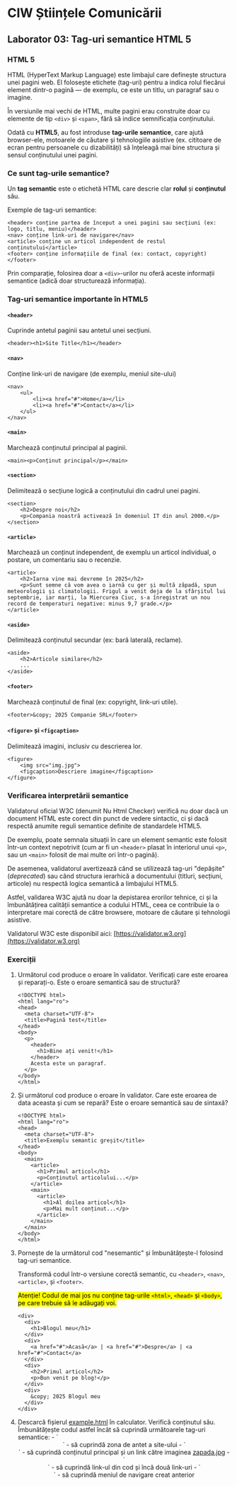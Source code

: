 # CIW Științele Comunicării

## Laborator 03: Tag-uri semantice HTML 5

### HTML 5

HTML (HyperText Markup Language) este limbajul care definește structura unei pagini web. El folosește etichete (tag-uri) pentru a indica rolul fiecărui element dintr-o pagină — de exemplu, ce este un titlu, un paragraf sau o imagine.

În versiunile mai vechi de HTML, multe pagini erau construite doar cu elemente de tip `<div>` și `<span>`, fără să indice semnificația conținutului.

Odată cu **HTML5**, au fost introduse **tag-urile semantice**, care ajută browser-ele, motoarele de căutare și tehnologiile asistive (ex. cititoare de ecran pentru persoanele cu dizabilități) să înțeleagă mai bine structura și sensul conținutului unei pagini.

### Ce sunt tag-urile semantice?

Un **tag semantic** este o etichetă HTML care descrie clar **rolul** și **conținutul** său.

Exemple de tag-uri semantice:
```
<header> conține partea de început a unei pagini sau secțiuni (ex: logo, titlu, meniu)</header>
<nav> conține link-uri de navigare</nav>
<article> conține un articol independent de restul conținutului</article>
<footer> conține informațiile de final (ex: contact, copyright)</footer>
```

Prin comparație, folosirea doar a `<div>`-urilor nu oferă aceste informații semantice (adică doar structurează informația).

### Tag-uri semantice importante în HTML5

#### `<header>`
Cuprinde antetul paginii sau antetul unei secțiuni.
```
<header><h1>Site Title</h1></header>
```

#### `<nav>`
Conține link-uri de navigare (de exemplu, meniul site-ului)
```
<nav>
    <ul>
        <li><a href="#">Home</a></li>
        <li><a href="#">Contact</a></li>
    </ul>
</nav>
```

#### `<main>`
Marchează conținutul principal al paginii.
```
<main><p>Conținut principal</p></main>
```

#### `<section>`
Delimitează o secțiune logică a conținutului din cadrul unei pagini.
```
<section>
    <h2>Despre noi</h2>
    <p>Compania noastră activează în domeniul IT din anul 2000.</p>
</section>
```

#### `<article>`
Marchează un conținut independent, de exemplu un articol individual, o postare, un comentariu sau o recenzie.
```
<article>
    <h2>Iarna vine mai devreme în 2025</h2>
    <p>Sunt semne că vom avea o iarnă cu ger și multă zăpadă, spun meteorologii și climatologii. Frigul a venit deja de la sfârșitul lui septembrie, iar marți, la Miercurea Ciuc, s-a înregistrat un nou record de temperaturi negative: minus 9,7 grade.</p>
</article>
```

#### `<aside>`
Delimitează conținutul secundar (ex: bară laterală, reclame).
```
<aside>
    <h2>Articole similare</h2>
    ...
</aside>
```

#### `<footer>`
Marchează conținutul de final (ex: copyright, link-uri utile).
```
<footer>&copy; 2025 Companie SRL</footer>
```

#### `<figure>` și `<figcaption>`
Delimitează imagini, inclusiv cu descrierea lor.
```
<figure>
    <img src="img.jpg">
    <figcaption>Descriere imagine</figcaption>
</figure>
```

### Verificarea interpretării semantice
Validatorul oficial W3C (denumit Nu Html Checker) verifică nu doar dacă un document HTML este corect din punct de vedere sintactic, ci și dacă respectă anumite reguli semantice definite de standardele HTML5.

De exemplu, poate semnala situații în care un element semantic este folosit într-un context nepotrivit (cum ar fi un `<header>` plasat în interiorul unui `<p>`, sau un `<main>` folosit de mai multe ori într-o pagină).

De asemenea, validatorul avertizează când se utilizează tag-uri "depășite" (*deprecated*) sau când structura ierarhică a documentului (titluri, secțiuni, articole) nu respectă logica semantică a limbajului HTML5.

Astfel, validarea W3C ajută nu doar la depistarea erorilor tehnice, ci și la îmbunătățirea calității semantice a codului HTML, ceea ce contribuie la o interpretare mai corectă de către browsere, motoare de căutare și tehnologii asistive.

Validatorul W3C este disponibil aici: [https://validator.w3.org](https://validator.w3.org)

### Exerciții
<ol>
<li>
Următorul cod produce o eroare în validator. Verificați care este eroarea și reparați-o. Este o eroare semantică sau de structură?

```
<!DOCTYPE html>
<html lang="ro">
<head>
  <meta charset="UTF-8">
  <title>Pagină test</title>
</head>
<body>
  <p>
    <header>
      <h1>Bine ați venit!</h1>
    </header>
    Acesta este un paragraf.
  </p>
</body>
</html>
```
</li>
<li>Și următorul cod produce o eroare în validator. Care este eroarea de data aceasta și cum se repară? Este o eroare semantică sau de sintaxă?

```
<!DOCTYPE html>
<html lang="ro">
<head>
  <meta charset="UTF-8">
  <title>Exemplu semantic greșit</title>
</head>
<body>
  <main>
    <article>
      <h1>Primul articol</h1>
      <p>Conținutul articolului...</p>
    </article>
    <main>
      <article>
        <h1>Al doilea articol</h1>
        <p>Mai mult conținut...</p>
      </article>
    </main>
  </main>
</body>
</html>
```
</li>
<li>
Pornește de la următorul cod "nesemantic" și îmbunătățește-l folosind tag-uri semantice.

Transformă codul într-o versiune corectă semantic, cu `<header>`, `<nav>`, `<article>`, și `<footer>`.

<mark>Atenție! Codul de mai jos nu conține tag-urile `<html>`, `<head>` și `<body>`, pe care trebuie să le adăugați voi.</mark>

```
<div>
  <div>
    <h1>Blogul meu</h1>
  </div>
  <div>
    <a href="#">Acasă</a> | <a href="#">Despre</a> | <a href="#">Contact</a>
  </div>
  <div>
    <h2>Primul articol</h2>
    <p>Bun venit pe blog!</p>
  </div>
  <div>
    &copy; 2025 Blogul meu
  </div>
</div>
```
</li>
<li>Descarcă fișierul <a href="lab03/example.xml" download>example.html</a> în calculator. Verifică conținutul său. Îmbunătățește codul astfel încât să cuprindă următoarele tag-uri semantice:
- `<header>` - să cuprindă zona de antet a site-ului
- `<main>` - să cuprindă conținutul principal și un link către imaginea <a href="lab03/zapada.jpg" download>zapada.jpg</a>
- `<nav>` - să cuprindă link-ul din cod și încă două link-uri
- `<footer>` - să cuprindă meniul de navigare creat anterior
</li>
</ol>